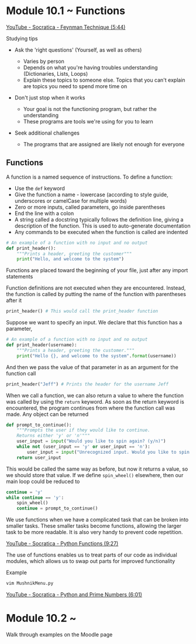 # Module 10.1 ~ Functions

[YouTube - Socratica - Feynman Technique (5:44)](https://www.youtube.com/watch?v=q-16DPh_VWw)

Studying tips

* Ask the 'right questions' (Yourself, as well as others)
  * Varies by person
  * Depends on what you're having troubles understanding (Dictionaries, Lists, Loops)
  * Explain these topics to someone else. Topics that you can't explain are topics you need to spend more time on

* Don't just stop when it works
  * Your goal is not the functioning program, but rather the understanding
  * These programs are tools we're using for you to learn
* Seek additional challenges
  * The programs that are assigned are likely not enough for everyone

## Functions

A function is a named sequence of instructions. To define a function:

* Use the `def` keyword
* Give the function a name - lowercase (according to style guide, underscores or camelCase for multiple words)
* Zero or more inputs, called parameters, go inside parentheses
* End the line with a colon
* A string called a docstring typically follows the definition line, giving a description of the function. This is used to auto-generate documentation
* Any commands to be executed when the function is called are indented

```python
# An example of a function with no input and no output
def print_header():
    """Prints a header, greeting the customer"""
    print("Hello, and welcome to the system")
```

Functions are placed toward the beginning of your file, just after any import statements

Function definitions are not executed when they are encountered. Instead, the function is called by putting the name of the function with parentheses after it

```python
print_header() # This would call the print_header function
```

Suppose we want to specify an input. We declare that this function has a parameter,

```python
# An example of a function with no input and no output
def print_header(username):
    """Prints a header, greeting the customer."""
    print("Hello {}, and welcome to the system".format(username))
```

And then we pass the value of that parameter in as an argument for the function call

```python
print_header("Jeff") # Prints the header for the username Jeff
```

When we call a function, we can also return a value to where the function was called by using the `return` keyword. As soon as the return keyword is encountered, the program continues from where the function call was made. Any object can be returned

```python
def prompt_to_continue():
    """Prompts the user if they would like to continue.
    Returns either 'y' or 'n'"""
    user_input = input("Would you like to spin again? (y/n)")
    while not (user_input == 'y' or user_input == 'n'):
        user_input = input("Unrecognized input. Would you like to spin again? Please enter 'y' or 'n'")
    return user_input
```

This would be called the same way as before, but now it returns a value, so we should store that value. If we define `spin_wheel()` elsewhere, then our main loop could be reduced to

```python
continue = 'y'
while continue == 'y':
    spin_wheel()
    continue = prompt_to_continue()
```

We use functions when we have a complicated task that can be broken into smaller tasks. These smaller tasks become functions, allowing the larger task to be more readable. It is also very handy to prevent code repetition.

[YouTube - Socratica - Python Functions (9:27)](https://www.youtube.com/watch?v=NE97ylAnrz4)

The use of functions enables us to treat parts of our code as individual modules, which allows us to swap out parts for improved functionality

Example

```bash
vim MushnikMenu.py
```

[YouTube - Socratica - Python and Prime Numbers (6:01)](https://www.youtube.com/watch?v=2p3kwF04xcA)

# Module 10.2 ~ 

Walk through examples on the Moodle page

